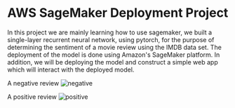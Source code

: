 # AWS SageMaker Deployment Project

In this project we are mainly learning how to use sagemaker, we built a single-layer recurrent neural network, using pytorch, for the purpose of determining the sentiment of a movie review using the IMDB data set. The deployment of the model is done using Amazon's SageMaker platform. In addition, we will be deploying the model and construct a simple web app which will interact with the deployed model.

A negative review
![negative](https://user-images.githubusercontent.com/51749063/129011067-4f58754f-75c7-4ca7-9e2e-8b6975f72ae9.png)

A positive review
![positive](https://user-images.githubusercontent.com/51749063/129011120-51a01696-0cd3-45a0-9b3d-553161799940.png)




